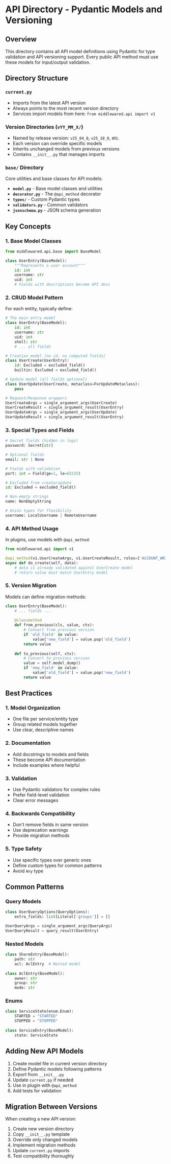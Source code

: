 # API Directory - Pydantic Models and Versioning

## Overview
This directory contains all API model definitions using Pydantic for type validation and API versioning support. Every public API method must use these models for input/output validation.

## Directory Structure

### `current.py`
- Imports from the latest API version
- Always points to the most recent version directory
- Services import models from here: `from middlewared.api import v1`

### Version Directories (`vYY_MM_X/`)
- Named by release version: `v25_04_0`, `v25_10_0`, etc.
- Each version can override specific models
- Inherits unchanged models from previous versions
- Contains `__init__.py` that manages imports

### `base/` Directory
Core utilities and base classes for API models:

- **`model.py`** - Base model classes and utilities
- **`decorator.py`** - The `@api_method` decorator
- **`types/`** - Custom Pydantic types
- **`validators.py`** - Common validators
- **`jsonschema.py`** - JSON schema generation

## Key Concepts

### 1. Base Model Classes

```python
from middlewared.api.base import BaseModel

class UserEntry(BaseModel):
    """Represents a user account"""
    id: int
    username: str
    uid: int
    # Fields with descriptions become API docs
```

### 2. CRUD Model Pattern

For each entity, typically define:

```python
# The main entry model
class UserEntry(BaseModel):
    id: int
    username: str
    uid: int
    shell: str
    # ... all fields

# Creation model (no id, no computed fields)
class UserCreate(UserEntry):
    id: Excluded = excluded_field()
    builtin: Excluded = excluded_field()

# Update model (all fields optional)
class UserUpdate(UserCreate, metaclass=ForUpdateMetaclass):
    pass

# Request/Response wrappers
UserCreateArgs = single_argument_args(UserCreate)
UserCreateResult = single_argument_result(UserEntry)
UserUpdateArgs = single_argument_args(UserUpdate)
UserUpdateResult = single_argument_result(UserEntry)
```

### 3. Special Types and Fields

```python
# Secret fields (hidden in logs)
password: Secret[str]

# Optional fields
email: str | None

# Fields with validation
port: int = Field(ge=1, le=65535)

# Excluded from create/update
id: Excluded = excluded_field()

# Non-empty strings
name: NonEmptyString

# Union types for flexibility
username: LocalUsername | RemoteUsername
```

### 4. API Method Usage

In plugins, use models with `@api_method`:

```python
from middlewared.api import v1

@api_method(v1.UserCreateArgs, v1.UserCreateResult, roles=['ACCOUNT_WRITE'])
async def do_create(self, data):
    # data is already validated against UserCreate model
    # return value must match UserEntry model
```

### 5. Version Migration

Models can define migration methods:

```python
class UserEntry(BaseModel):
    # ... fields ...
    
    @classmethod
    def from_previous(cls, value, ctx):
        # Convert from previous version
        if 'old_field' in value:
            value['new_field'] = value.pop('old_field')
        return value
    
    def to_previous(self, ctx):
        # Convert to previous version
        value = self.model_dump()
        if 'new_field' in value:
            value['old_field'] = value.pop('new_field')
        return value
```

## Best Practices

### 1. Model Organization
- One file per service/entity type
- Group related models together
- Use clear, descriptive names

### 2. Documentation
- Add docstrings to models and fields
- These become API documentation
- Include examples where helpful

### 3. Validation
- Use Pydantic validators for complex rules
- Prefer field-level validation
- Clear error messages

### 4. Backwards Compatibility
- Don't remove fields in same version
- Use deprecation warnings
- Provide migration methods

### 5. Type Safety
- Use specific types over generic ones
- Define custom types for common patterns
- Avoid `Any` type

## Common Patterns

### Query Models
```python
class UserQueryOptions(QueryOptions):
    extra_fields: list[Literal['groups']] = []

UserQueryArgs = single_argument_args(QueryArgs)
UserQueryResult = query_result(UserEntry)
```

### Nested Models
```python
class ShareEntry(BaseModel):
    path: str
    acl: AclEntry  # Nested model
    
class AclEntry(BaseModel):
    owner: str
    group: str
    mode: str
```

### Enums
```python
class ServiceState(enum.Enum):
    STARTED = "STARTED"
    STOPPED = "STOPPED"
    
class ServiceEntry(BaseModel):
    state: ServiceState
```

## Adding New API Models

1. Create model file in current version directory
2. Define Pydantic models following patterns
3. Export from `__init__.py`
4. Update `current.py` if needed
5. Use in plugin with `@api_method`
6. Add tests for validation

## Migration Between Versions

When creating a new API version:

1. Create new version directory
2. Copy `__init__.py` template
3. Override only changed models
4. Implement migration methods
5. Update `current.py` imports
6. Test compatibility thoroughly